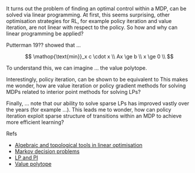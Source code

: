 It turns out the problem of finding an optimal control within a MDP, can be solved via linear programming. At first, this seems surprising, other optimisation strategies for RL, for example policy iteration and value iteration, are not linear with respect to the policy. So how and why can linear programming be applied?

Putterman 19?? showed that ...

$$
\mathop{\text{min}}_x c \cdot x \\
Ax \ge b \\
x \ge 0 \\
$$

To understand this, we can imagine ... the value polytope.

Interestingly, policy iteration, can be shown to be equivalent to This makes me wonder, how are value iteration or policy gradient methods for solving MDPs related to interior point methods for solving LPs?

Finally, ... note that our ability to solve sparse LPs has improved vastly over the years (for example ...). This leads me to wonder, how can policy iteration exploit sparse structure of transitions within an MDP to achieve more efficient learning?

Refs

- [Algebraic and topological tools in linear optimisation](http://www.ams.org/journals/notices/201907/rnoti-p1023.pdf)
- [Markov decision problems]()
- [LP and PI]()
- [Value polytope]()
